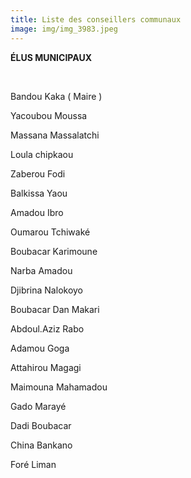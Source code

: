 ```yaml
---
title: Liste des conseillers communaux
image: img/img_3983.jpeg
---
```

**ÉLUS MUNICIPAUX**

 

Bandou Kaka ( Maire )

Yacoubou Moussa

Massana Massalatchi

Loula chipkaou

Zaberou Fodi

Balkissa Yaou

Amadou Ibro

Oumarou Tchiwaké

Boubacar Karimoune

Narba Amadou

Djibrina Nalokoyo

Boubacar Dan Makari

Abdoul.Aziz Rabo

Adamou Goga

Attahirou Magagi

Maimouna Mahamadou

Gado Marayé

Dadi Boubacar

China Bankano

Foré Liman